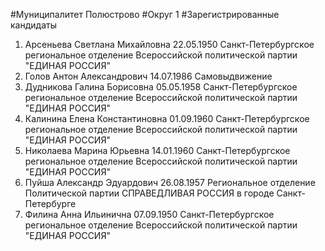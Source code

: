 #Муниципалитет
Полюстрово
#Округ
1
#Зарегистрированные кандидаты
1. Арсеньева Светлана Михайловна 22.05.1950
Санкт-Петербургское региональное отделение Всероссийской политической партии "ЕДИНАЯ РОССИЯ"
2. Голов Антон Александрович 14.07.1986
Самовыдвижение
3. Дудникова Галина Борисовна 05.05.1958
Санкт-Петербургское региональное отделение Всероссийской политической партии "ЕДИНАЯ РОССИЯ"
4. Калинина Елена Константиновна 01.09.1960
Санкт-Петербургское региональное отделение Всероссийской политической партии "ЕДИНАЯ РОССИЯ"
5. Николаева Марина Юрьевна 14.01.1960
Санкт-Петербургское региональное отделение Всероссийской политической партии "ЕДИНАЯ РОССИЯ"
6. Пуйша Александр Эдуардович 26.08.1957
Региональное отделение Политической партии СПРАВЕДЛИВАЯ РОССИЯ в городе Санкт-Петербурге
7. Филина Анна Ильинична 07.09.1950
Санкт-Петербургское региональное отделение Всероссийской политической партии "ЕДИНАЯ РОССИЯ"
